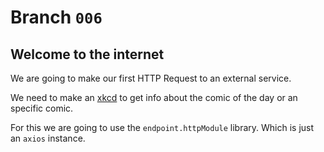 # Branch `006`

## Welcome to the internet

We are going to make our first HTTP Request to an external service.

We need to make an [xkcd](https://xkcd.com) to get info about the comic
of the day or an specific comic.

For this we are going to use the `endpoint.httpModule` library. Which is
just an `axios` instance.
